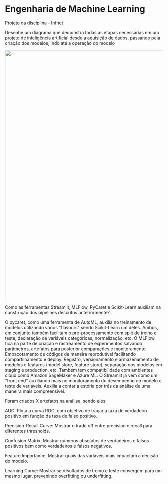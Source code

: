 # Engenharia de Machine Learning
Projeto da disciplina - Infnet


Desenhe um diagrama que demonstra todas as etapas necessárias em um projeto de inteligência artificial desde a aquisição de dados, passando pela criação dos modelos, indo até a operação do modelo

<div align="center">
    <img src="https://github.com/kreuso/engenharia_machine_learning/blob/main/diagrama_projeto_ia.jpg" width="800px"</img> 
</div>
<p><p>
Como as ferramentas Streamlit, MLFlow, PyCaret e Scikit-Learn auxiliam na construção dos pipelines descritos anteriormente?</p>

  O pycaret, como uma ferramenta de AutoML, auxilia no treinamento de modelos utilizando vários "flavours" sendo Scikit-Learn um deles. Ambos, em conjunto também facilitam o pré-processamento com split de treino e teste, declaração de variáveis categóricas, normalização, etc.
  O MLFlow fica na parte de criação e rastreamento de experimentos salvando parâmetros, artefatos para posterior comparações e monitoramento. Empacotamento de códigos de maneira reprodutível facilitando compartilhamento e deploy. Registro, versionamento e armazenamento de modelos e features (model store, feature store), separação dos modelos em staging e production, etc. Também tem compatibilidade com ambientes cloud como Amazon SageMaker e Azure ML.
  O Streamlit já vem como um "front end" auxiliando mais no monitoramento do desempenho do modelo e teste de variáveis. Auxilia a contar a estória por trás da análise de uma maneira mais compreensível.

Foram criados X artefatos na análise, sendo eles:
	<p>AUC: Plota a curva ROC, com objetivo de traçar a taxa de verdadeiro positivo em função da taxa de falso positivo.
	<p>Precision-Recall Curve: Mostrar o trade off entre precision e recall para diferentes thresholds.
  <p>Confusion Matrix: Mostrar números absolutos de verdadeiros e falsos positivos bem como verdadeiros e falsos negativos.
  <p>Feature Importance: Mostrar quais das variáveis mais impactam a decisão do modelo.
  <p>Learning Curve: Mostrar se resultados de treino e teste convergem para um mesmo lugar, prevenindo overfitting ou underfitting.
		
		
